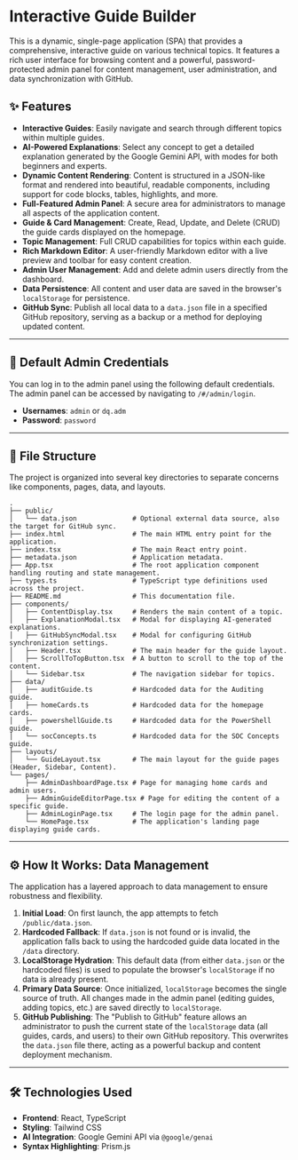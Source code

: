 # Interactive Guide Builder

This is a dynamic, single-page application (SPA) that provides a comprehensive, interactive guide on various technical topics. It features a rich user interface for browsing content and a powerful, password-protected admin panel for content management, user administration, and data synchronization with GitHub.

## ✨ Features

- **Interactive Guides**: Easily navigate and search through different topics within multiple guides.
- **AI-Powered Explanations**: Select any concept to get a detailed explanation generated by the Google Gemini API, with modes for both beginners and experts.
- **Dynamic Content Rendering**: Content is structured in a JSON-like format and rendered into beautiful, readable components, including support for code blocks, tables, highlights, and more.
- **Full-Featured Admin Panel**: A secure area for administrators to manage all aspects of the application content.
- **Guide & Card Management**: Create, Read, Update, and Delete (CRUD) the guide cards displayed on the homepage.
- **Topic Management**: Full CRUD capabilities for topics within each guide.
- **Rich Markdown Editor**: A user-friendly Markdown editor with a live preview and toolbar for easy content creation.
- **Admin User Management**: Add and delete admin users directly from the dashboard.
- **Data Persistence**: All content and user data are saved in the browser's `localStorage` for persistence.
- **GitHub Sync**: Publish all local data to a `data.json` file in a specified GitHub repository, serving as a backup or a method for deploying updated content.

---

## 🔑 Default Admin Credentials

You can log in to the admin panel using the following default credentials. The admin panel can be accessed by navigating to `/#/admin/login`.

-   **Usernames**: `admin` or `dq.adm`
-   **Password**: `password`

---

## 📁 File Structure

The project is organized into several key directories to separate concerns like components, pages, data, and layouts.

```
.
├── public/
│   └── data.json              # Optional external data source, also the target for GitHub sync.
├── index.html                 # The main HTML entry point for the application.
├── index.tsx                  # The main React entry point.
├── metadata.json              # Application metadata.
├── App.tsx                    # The root application component handling routing and state management.
├── types.ts                   # TypeScript type definitions used across the project.
├── README.md                  # This documentation file.
├── components/
│   ├── ContentDisplay.tsx     # Renders the main content of a topic.
│   ├── ExplanationModal.tsx   # Modal for displaying AI-generated explanations.
│   ├── GitHubSyncModal.tsx    # Modal for configuring GitHub synchronization settings.
│   ├── Header.tsx             # The main header for the guide layout.
│   ├── ScrollToTopButton.tsx  # A button to scroll to the top of the content.
│   └── Sidebar.tsx            # The navigation sidebar for topics.
├── data/
│   ├── auditGuide.ts          # Hardcoded data for the Auditing guide.
│   ├── homeCards.ts           # Hardcoded data for the homepage cards.
│   ├── powershellGuide.ts     # Hardcoded data for the PowerShell guide.
│   └── socConcepts.ts         # Hardcoded data for the SOC Concepts guide.
├── layouts/
│   └── GuideLayout.tsx        # The main layout for the guide pages (Header, Sidebar, Content).
└── pages/
    ├── AdminDashboardPage.tsx # Page for managing home cards and admin users.
    ├── AdminGuideEditorPage.tsx # Page for editing the content of a specific guide.
    ├── AdminLoginPage.tsx     # The login page for the admin panel.
    └── HomePage.tsx           # The application's landing page displaying guide cards.
```

---

## ⚙️ How It Works: Data Management

The application has a layered approach to data management to ensure robustness and flexibility.

1.  **Initial Load**: On first launch, the app attempts to fetch `/public/data.json`.
2.  **Hardcoded Fallback**: If `data.json` is not found or is invalid, the application falls back to using the hardcoded guide data located in the `/data` directory.
3.  **LocalStorage Hydration**: This default data (from either `data.json` or the hardcoded files) is used to populate the browser's `localStorage` if no data is already present.
4.  **Primary Data Source**: Once initialized, `localStorage` becomes the single source of truth. All changes made in the admin panel (editing guides, adding topics, etc.) are saved directly to `localStorage`.
5.  **GitHub Publishing**: The "Publish to GitHub" feature allows an administrator to push the current state of the `localStorage` data (all guides, cards, and users) to their own GitHub repository. This overwrites the `data.json` file there, acting as a powerful backup and content deployment mechanism.

---

## 🛠️ Technologies Used

-   **Frontend**: React, TypeScript
-   **Styling**: Tailwind CSS
-   **AI Integration**: Google Gemini API via `@google/genai`
-   **Syntax Highlighting**: Prism.js

